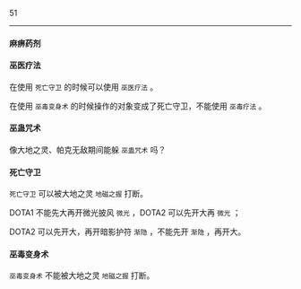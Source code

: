 51

---

#### 麻痹药剂







#### 巫医疗法

在使用 `死亡守卫` 的时候可以使用 `巫医疗法` 。

在使用 `巫毒变身术` 的时候操作的对象变成了死亡守卫，不能使用 `巫毒疗法` 。





#### 巫蛊咒术

像大地之灵、帕克无敌期间能躲 `巫蛊咒术` 吗？





#### 死亡守卫

`死亡守卫` 可以被大地之灵 `地磁之握` 打断。

DOTA1 不能先大再开微光披风 `微光` ，DOTA2 可以先开大再 `微光` ；

DOTA2 可以先开大，再开暗影护符 `渐隐` ，不能先开 `渐隐` ，再开大。



#### 巫毒变身术

`巫毒变身术` 不能被大地之灵 `地磁之握` 打断。
